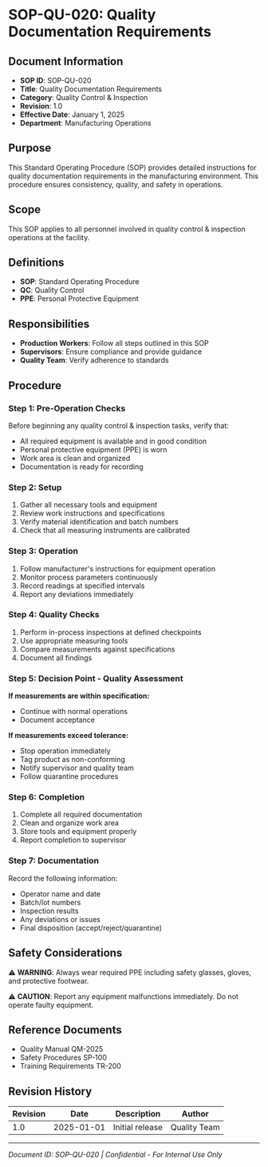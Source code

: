 # SOP-QU-020: Quality Documentation Requirements

## Document Information
- **SOP ID**: SOP-QU-020
- **Title**: Quality Documentation Requirements
- **Category**: Quality Control & Inspection
- **Revision**: 1.0
- **Effective Date**: January 1, 2025
- **Department**: Manufacturing Operations

## Purpose
This Standard Operating Procedure (SOP) provides detailed instructions for quality documentation requirements in the manufacturing environment. This procedure ensures consistency, quality, and safety in operations.

## Scope
This SOP applies to all personnel involved in quality control & inspection operations at the facility.

## Definitions
- **SOP**: Standard Operating Procedure
- **QC**: Quality Control
- **PPE**: Personal Protective Equipment

## Responsibilities
- **Production Workers**: Follow all steps outlined in this SOP
- **Supervisors**: Ensure compliance and provide guidance
- **Quality Team**: Verify adherence to standards

## Procedure

### Step 1: Pre-Operation Checks
Before beginning any quality control & inspection tasks, verify that:
- All required equipment is available and in good condition
- Personal protective equipment (PPE) is worn
- Work area is clean and organized
- Documentation is ready for recording

### Step 2: Setup
1. Gather all necessary tools and equipment
2. Review work instructions and specifications
3. Verify material identification and batch numbers
4. Check that all measuring instruments are calibrated

### Step 3: Operation
1. Follow manufacturer's instructions for equipment operation
2. Monitor process parameters continuously
3. Record readings at specified intervals
4. Report any deviations immediately

### Step 4: Quality Checks
1. Perform in-process inspections at defined checkpoints
2. Use appropriate measuring tools
3. Compare measurements against specifications
4. Document all findings

### Step 5: Decision Point - Quality Assessment
**If measurements are within specification:**
- Continue with normal operations
- Document acceptance

**If measurements exceed tolerance:**
- Stop operation immediately
- Tag product as non-conforming
- Notify supervisor and quality team
- Follow quarantine procedures

### Step 6: Completion
1. Complete all required documentation
2. Clean and organize work area
3. Store tools and equipment properly
4. Report completion to supervisor

### Step 7: Documentation
Record the following information:
- Operator name and date
- Batch/lot numbers
- Inspection results
- Any deviations or issues
- Final disposition (accept/reject/quarantine)

## Safety Considerations
⚠️ **WARNING**: Always wear required PPE including safety glasses, gloves, and protective footwear.

⚠️ **CAUTION**: Report any equipment malfunctions immediately. Do not operate faulty equipment.

## Reference Documents
- Quality Manual QM-2025
- Safety Procedures SP-100
- Training Requirements TR-200

## Revision History
| Revision | Date | Description | Author |
|----------|------|-------------|--------|
| 1.0 | 2025-01-01 | Initial release | Quality Team |

---
*Document ID: SOP-QU-020 | Confidential - For Internal Use Only*
